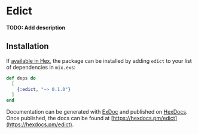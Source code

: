 # Edict

**TODO: Add description**

## Installation

If [available in Hex](https://hex.pm/docs/publish), the package can be installed
by adding `edict` to your list of dependencies in `mix.exs`:

```elixir
def deps do
  [
    {:edict, "~> 0.1.0"}
  ]
end
```

Documentation can be generated with [ExDoc](https://github.com/elixir-lang/ex_doc)
and published on [HexDocs](https://hexdocs.pm). Once published, the docs can
be found at [https://hexdocs.pm/edict](https://hexdocs.pm/edict).

